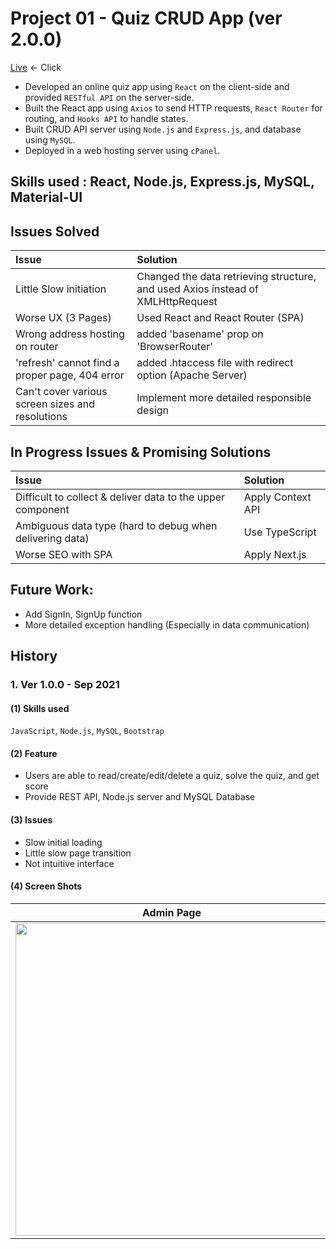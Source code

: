 # Project 01 - Quiz CRUD App (ver 2.0.0)

 [Live](https://lucaswgong.com/portfolio/01/) <- Click

 - Developed an online quiz app using `React` on the client-side and provided `RESTful API` on the server-side.
 - Built the React app using `Axios` to send HTTP requests, `React Router` for routing, and `Hooks API` to handle states.
 - Built CRUD API server using `Node.js` and `Express.js`, and database using `MySQL`.
 - Deployed in a web hosting server using `cPanel`.
 
 
 ## Skills used : React, Node.js, Express.js, MySQL, Material-UI
 
 
 ## Issues Solved
|Issue | Solution|
|:--|:--|
|Little Slow initiation | Changed the data retrieving structure, and used Axios instead of XMLHttpRequest|
|Worse UX (3 Pages) | Used React and React Router (SPA)|
|Wrong address hosting on router | added 'basename' prop on 'BrowserRouter' |
|'refresh' cannot find a proper page, 404 error | added .htaccess file with redirect option (Apache Server) |
|Can't cover various screen sizes and resolutions | Implement more detailed responsible design |
 
 
 ## In Progress Issues & Promising Solutions
|Issue | Solution|
|:--|:--|
|Difficult to collect & deliver data to the upper component | Apply Context API|
|Ambiguous data type (hard to debug when delivering data) | Use TypeScript|
|Worse SEO with SPA | Apply Next.js|


 ## Future Work: 
 
 - Add SignIn, SignUp function
 - More detailed exception handling (Especially in data communication)


 ## History

### 1. Ver 1.0.0 - Sep 2021
#### (1) Skills used
`JavaScript`, `Node.js`, `MySQL`, `Bootstrap`

#### (2) Feature
 - Users are able to read/create/edit/delete a quiz, solve the quiz, and get score
 - Provide REST API, Node.js server and MySQL Database

#### (3) Issues
 - Slow initial loading
 - Little slow page transition
 - Not intuitive interface

#### (4) Screen Shots
|Admin Page|Student Page|
|:--:|:--:|
| <img src="https://user-images.githubusercontent.com/45385949/134595623-8ae3c289-074b-4f90-83f3-fde225665de7.png" width="500"/> | <img src="https://user-images.githubusercontent.com/45385949/134595640-e2587775-9419-4b90-aab1-8d1dfe2a29f9.png" width="500"/> |

